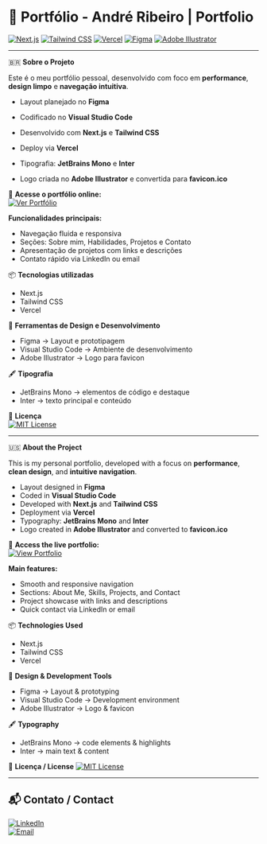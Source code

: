 # 💼 Portfólio - André Ribeiro | Portfolio

[![Next.js](https://img.shields.io/badge/Next.js-000000?style=for-the-badge&logo=next.js&logoColor=white)](https://nextjs.org/)
[![Tailwind CSS](https://img.shields.io/badge/Tailwind_CSS-06B6D4?style=for-the-badge&logo=tailwind-css&logoColor=white)](https://tailwindcss.com/)
[![Vercel](https://img.shields.io/badge/Vercel-000000?style=for-the-badge&logo=vercel&logoColor=white)](https://vercel.com/)
[![Figma](https://img.shields.io/badge/Figma-F24E1E?style=for-the-badge&logo=figma&logoColor=white)](https://www.figma.com/)
[![Adobe Illustrator](https://img.shields.io/badge/Adobe_Illustrator-FF9A00?style=for-the-badge&logo=adobe-illustrator&logoColor=white)](https://www.adobe.com/products/illustrator.html)  

---

🇧🇷 **Sobre o Projeto**

Este é o meu portfólio pessoal, desenvolvido com foco em **performance**, **design limpo** e **navegação intuitiva**.  

- Layout planejado no **Figma**  
- Codificado no **Visual Studio Code**  
- Desenvolvido com **Next.js** e **Tailwind CSS**  
- Deploy via **Vercel**  



- Tipografia: **JetBrains Mono** e **Inter**  
- Logo criada no **Adobe Illustrator** e convertida para **favicon.ico**

🔗 **Acesse o portfólio online:**  
[![Ver Portfólio](https://img.shields.io/badge/🔗%20Acessar%20Portfólio-FF5722?style=for-the-badge&logo=web&logoColor=white)](https://seu-portfolio.vercel.app)

**Funcionalidades principais:**

- Navegação fluida e responsiva  
- Seções: Sobre mim, Habilidades, Projetos e Contato  
- Apresentação de projetos com links e descrições  
- Contato rápido via LinkedIn ou email  

📦 **Tecnologias utilizadas**

- Next.js  
- Tailwind CSS  
- Vercel  

🧩 **Ferramentas de Design e Desenvolvimento**

- Figma → Layout e prototipagem  
- Visual Studio Code → Ambiente de desenvolvimento  
- Adobe Illustrator → Logo para favicon  

🖋️ **Tipografia**

- JetBrains Mono → elementos de código e destaque  
- Inter → texto principal e conteúdo  


📄 **Licença**  
[![MIT License](https://img.shields.io/badge/License-MIT-green?style=for-the-badge)](./LICENSE)

---

🇺🇸 **About the Project**  

This is my personal portfolio, developed with a focus on **performance**, **clean design**, and **intuitive navigation**.  

- Layout designed in **Figma**  
- Coded in **Visual Studio Code**  
- Developed with **Next.js** and **Tailwind CSS**  
- Deployment via **Vercel**  
- Typography: **JetBrains Mono** and **Inter**  
- Logo created in **Adobe Illustrator** and converted to **favicon.ico**

🔗 **Access the live portfolio:**  
[![View Portfolio](https://img.shields.io/badge/🔗%20View%20Portfolio-FF5722?style=for-the-badge&logo=web&logoColor=white)](https://seu-portfolio.vercel.app)

**Main features:**

- Smooth and responsive navigation  
- Sections: About Me, Skills, Projects, and Contact  
- Project showcase with links and descriptions  
- Quick contact via LinkedIn or email  

📦 **Technologies Used**

- Next.js  
- Tailwind CSS  
- Vercel  

🧩 **Design & Development Tools**

- Figma → Layout & prototyping  
- Visual Studio Code → Development environment  
- Adobe Illustrator → Logo & favicon  

🖋️ **Typography**

- JetBrains Mono → code elements & highlights  
- Inter → main text & content  

📄 **Licença / License**
[![MIT License](https://img.shields.io/badge/License-MIT-green?style=for-the-badge)](./LICENSE)

---

## 📬 **Contato / Contact**

[![LinkedIn](https://img.shields.io/badge/LinkedIn-0077B5?style=for-the-badge&logo=linkedin&logoColor=white)](https://www.linkedin.com/in/andre-ribeiro-dev)  
[![Email](https://img.shields.io/badge/Email-D14836?style=for-the-badge&logo=gmail&logoColor=white)](mailto:af.cribeiro93@gmail.com)
